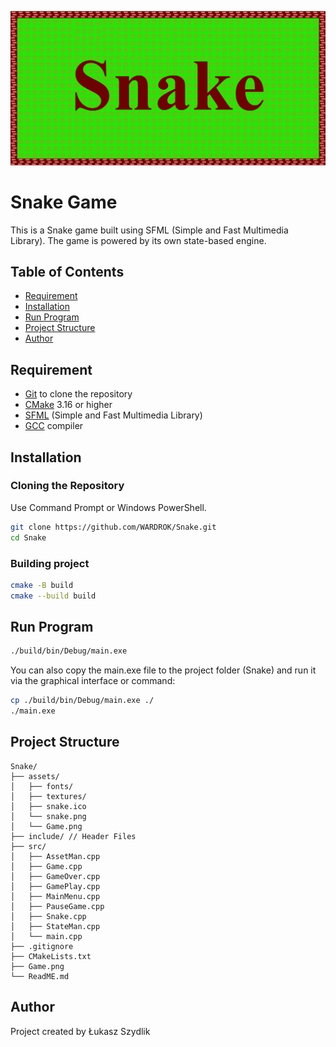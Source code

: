 ![Snake Game](assets/Game.png)
# Snake Game

This is a Snake game built using SFML (Simple and Fast Multimedia Library). The game is powered by its own state-based engine.

## Table of Contents

- [Requirement](#requirement)
- [Installation](#installation)
- [Run Program](#run-program)
- [Project Structure](#project-structure)
- [Author](#author)

## Requirement

- [Git](https://git-scm.com/) to clone the repository
- [CMake](https://cmake.org/) 3.16 or higher
- [SFML](https://www.sfml-dev.org/) (Simple and Fast Multimedia Library)
- [GCC](https://code.visualstudio.com/docs/cpp/config-mingw) compiler

## Installation

### Cloning the Repository
Use Command Prompt or Windows PowerShell.
```bash
git clone https://github.com/WARDROK/Snake.git
cd Snake
```

### Building project

```bash
cmake -B build
cmake --build build  
```

## Run Program
```bash
./build/bin/Debug/main.exe   
```

You can also copy the main.exe file to the project folder (Snake) and run it via the graphical interface or command:

```bash
cp ./build/bin/Debug/main.exe ./
./main.exe
```

## Project Structure
```
Snake/
├── assets/
│   ├── fonts/
│   ├── textures/
│   ├── snake.ico
│   └── snake.png
│   └── Game.png
├── include/ // Header Files
├── src/
│   ├── AssetMan.cpp
│   ├── Game.cpp
│   ├── GameOver.cpp
│   ├── GamePlay.cpp
│   ├── MainMenu.cpp
│   ├── PauseGame.cpp
│   ├── Snake.cpp
│   ├── StateMan.cpp
│   └── main.cpp
├── .gitignore
├── CMakeLists.txt
├── Game.png
└── ReadME.md
```

## Author

Project created by Łukasz Szydlik